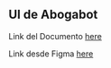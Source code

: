 ## UI de Abogabot 

Link del Documento  [here](https://drive.google.com/file/d/1_Q6-VDk7koyLmYxXSEP0aVsYnudAfHOR/view?usp=sharing)

Link desde Figma [here](https://www.figma.com/file/y1nPtjFYaFdiS4mHYzwaGz/UI?node-id=0%3A1)